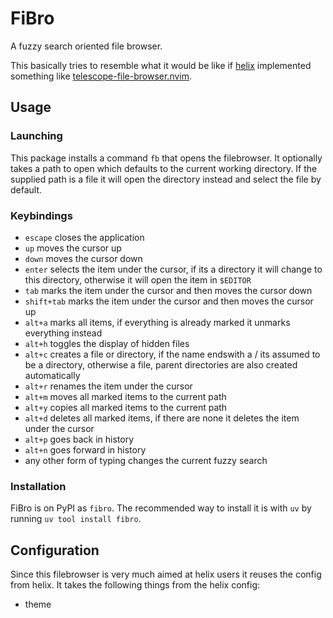# FiBro
A fuzzy search oriented file browser.

This basically tries to resemble what it would be like if
[helix](https://github.com/helix-editor/helix) implemented something like
[telescope-file-browser.nvim](https://github.com/nvim-telescope/telescope-file-browser.nvim).

## Usage
### Launching
This package installs a command `fb` that opens the filebrowser.
It optionally takes a path to open which defaults to the current working
directory.
If the supplied path is a file it will open the directory instead and select
the file by default.

### Keybindings
- `escape` closes the application
- `up` moves the cursor up
- `down` moves the cursor down
- `enter` selects the item under the cursor, if its a directory it will change
   to this directory, otherwise it will open the item in `$EDITOR`
- `tab` marks the item under the cursor and then moves the cursor down
- `shift+tab` marks the item under the cursor and then moves the cursor up
- `alt+a` marks all items, if everything is already marked it unmarks
  everything instead
- `alt+h` toggles the display of hidden files
- `alt+c` creates a file or directory, if the name endswith a / its assumed to
  be a directory, otherwise a file, parent directories are also created
  automatically
- `alt+r` renames the item under the cursor
- `alt+m` moves all marked items to the current path
- `alt+y` copies all marked items to the current path
- `alt+d` deletes all marked items, if there are none it deletes the item under
  the cursor
- `alt+p` goes back in history 
- `alt+n` goes forward in history
- any other form of typing changes the current fuzzy search

### Installation
FiBro is on PyPI as `fibro`. The recommended way to install it is with `uv`
by running `uv tool install fibro`.

## Configuration
Since this filebrowser is very much aimed at helix users it reuses the config
from helix.
It takes the following things from the helix config:
- theme
